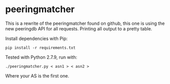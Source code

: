 # peeringmatcher

This is a rewrite of the peeringmatcher found on github, this one is using the new peeringdb API for all requests. Printing all output to a pretty table.

Install dependencies with Pip:

    pip install -r requirements.txt

Tested with Python 2.7.9, run with:

    ./peeringmatcher.py < asn1 > < asn2 >

Where your AS is the first one.
